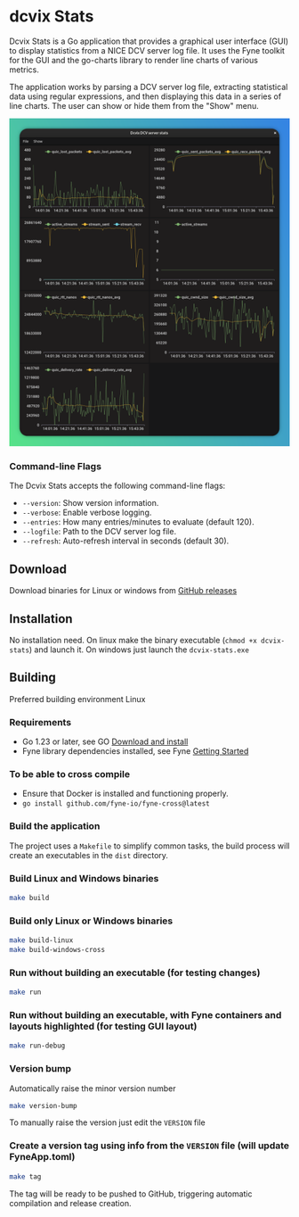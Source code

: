 dcvix Stats
===========

Dcvix Stats is a Go application that provides a graphical user interface (GUI) to display statistics from a NICE DCV server log file. It uses the Fyne toolkit for the GUI and the go-charts library to render line charts of various metrics.

The application works by parsing a DCV server log file, extracting statistical data using regular expressions, and then displaying this data in a series of line charts. The user can show or hide them from the "Show" menu.

![screenshot](assets/screenshot.png)

### Command-line Flags

The Dcvix Stats accepts the following command-line flags:

*   `--version`: Show version information.
*   `--verbose`: Enable verbose logging.
*   `--entries`: How many entries/minutes to evaluate (default 120).
*   `--logfile`: Path to the DCV server log file.
*   `--refresh`: Auto-refresh interval in seconds (default 30).


## Download

Download binaries for Linux or windows from [GitHub releases](https://github.com/dcvix/dcvix-stats/releases)

## Installation
No installation need.
On linux make the binary executable (`chmod +x dcvix-stats`) and launch it.
On windows just launch the `dcvix-stats.exe`

## Building

Preferred building environment Linux

### Requirements

*   Go 1.23 or later, see GO [Download and install](https://go.dev/doc/install)
*   Fyne library dependencies installed, see Fyne [Getting Started](https://docs.fyne.io/started/)

### To be able to cross compile

* Ensure that Docker is installed and functioning properly.
* `go install github.com/fyne-io/fyne-cross@latest`

### Build the application

The project uses a `Makefile` to simplify common tasks,
the build process will create an executables in the `dist` directory.

### Build Linux and Windows binaries
```bash
make build
```

### Build only Linux or Windows binaries
```bash
make build-linux
make build-windows-cross
```

### Run without building an executable (for testing changes)
```bash
make run
```

### Run without building an executable, with Fyne containers and layouts highlighted (for testing GUI layout)
```bash
make run-debug
```

### Version bump
Automatically raise the minor version number
```bash
make version-bump
```
To manually raise the version just edit the `VERSION` file

### Create a version tag using info from the `VERSION` file (will update FyneApp.toml)
```bash
make tag
```
The tag will be ready to be pushed to GitHub, triggering automatic compilation and release creation.